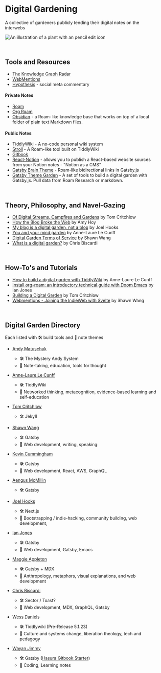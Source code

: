 
# Digital Gardening

A collective of gardeners publicly tending their digital notes on the interwebs

![An illustration of a plant with an pencil edit icon](https://res.cloudinary.com/dg3gyk0gu/image/upload/c_scale,q_100,w_850/v1590401937/maggieappleton.com/digital-gardening-theory/garden-wide.png)

<br />

## Tools and Resources

  - [The Knowledge Graph Radar](https://github.com/brettkromkamp/knowledge-graph-radar)
  - [WebMentions](https://webmention.io/)
  - [Hypothesis](https://web.hypothes.is/) - social meta commentary

 #### Private Notes
  - [Roam](https://roamresearch.com/)
  - [Org Roam](https://org-roam.readthedocs.io/en/develop/installation/)
  - [Obsidian](https://obsidian.md/) -  a Roam-like knowledge base that works on top of a local folder of plain text Markdown files.
  
  #### Public Notes
  - [TiddlyWiki](https://tiddlywiki.com/) - A no-code personal wiki system
  - [Stroll](https://giffmex.org/stroll/stroll.html) - A Roam-like tool built on TiddlyWiki
  - [Gitbook](https://www.gitbook.com/)
  - [React-Notion](https://github.com/splitbee/react-notion/) - allows you to publish a React-based website sources from your Notion notes - "Notion as a CMS"
  - [Gatsby Brain Theme](https://github.com/aengusmcmillin/gatsby-theme-brain) - Roam-like bidirectional links in Gatsby.js
  - [Gatsby Theme Garden](https://github.com/mathieudutour/gatsby-digital-garden/) - A set of tools to build a digital garden with Gatsby.js. Pull data from Roam Research or markdown.
  
<br />

## Theory, Philosophy, and Navel-Gazing

- [Of Digital Streams, Campfires and Gardens](https://tomcritchlow.com/2018/10/10/of-gardens-and-wikis/) by Tom Critchlow
- [How the Blog Broke the Web](https://stackingthebricks.com/how-blogs-broke-the-web/) by Amy Hoy
- [My blog is a digital garden, not a blog](https://joelhooks.com/digital-garden) by Joel Hooks
- [You and your mind garden](https://nesslabs.com/mind-garden) by Anne-Laure Le Cunff
- [Digital Garden Terms of Service](https://www.swyx.io/writing/digital-garden-tos/) by Shawn Wang
- [What is a digital garden?](https://www.christopherbiscardi.com/garden) by Chris Biscardi

<br />

## How-To's and Tutorials

- [How to build a digital garden with TiddlyWiki](https://nesslabs.com/digital-garden-tiddlywiki) by Anne-Laure Le Cunff
- [Install org-roam: an introductory technical guide with Doom Emacs]( https://www.ianjones.us/blog/2020-05-05-doom-emacs/) by Ian Jones
- [Building a Digital Garden](https://tomcritchlow.com/2019/02/17/building-digital-garden/) by Tom Critchlow
- [Webmentions - Joining the IndieWeb with Svelte](https://www.swyx.io/writing/clientside-webmentions) by Shawn Wang

<br />

## Digital Garden Directory

Each listed with 🛠 build tools and 🌿 note themes

- [Andy Matuschuk](https://notes.andymatuschak.org/)
  - 🛠 The Mystery Andy System
  - 🌿 Note-taking, education, tools for thought

- [Anne-Laure Le Cunff](https://www.mentalnodes.com/)
  - 🛠 TiddlyWiki
  - 🌿 Networked thinking, metacognition, evidence-based learning and self-education
  
- [Tom Critchlow](https://tomcritchlow.com/)
  - 🛠 Jekyll
  
- [Shawn Wang](https://www.swyx.io/writing)
  - 🛠 Gatsby 
  - 🌿 Web development, writing, speaking

- [Kevin Cummingham](https://kevincunningham.co.uk)
  - 🛠 Gatsby
  - 🌿 Web development, React, AWS, GraphQL
  
- [Aengus McMillin](https://aengusmcmillin.com/brain)
  - 🛠 Gatsby
  
- [Joel Hooks](https://joelhooks.com/)
  - 🛠 Next.js
  - 🌿 Bootstrapping / indie-hacking, community building, web development, 
  
- [Ian Jones](https://ianjones.us/notes)
  - 🛠 Gatsby
  - 🌿 Web development, Gatsby, Emacs

- [Maggie Appleton](http://maggieappleton.com/)
  - 🛠 Gatsby + MDX
  - 🌿 Anthropology, metaphors, visual explanations, and web development
  
- [Chris Biscardi](https://www.christopherbiscardi.com/garden)
  - 🛠 Sector / Toast?
  - 🌿 Web development, MDX, GraphQL, Gatsby

- [Wess Daniels](https://nurselog.online)
  - 🛠 Tiddlywiki (Pre-Release 5.1.23)
  - 🌿 Culture and systems change, liberation theology, tech and pedagogy 
  
- [Wayan Jimmy](https://notebook.wayanjimmy.xyz)
  - 🛠 Gatsby ([Hasura Gitbook Starter](https://github.com/hasura/gatsby-gitbook-starter))
  - 🌿 Coding, Learning notes
  

